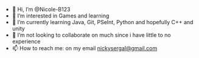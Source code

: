 - 👋 Hi, I’m @Nicole-B123
- 👀 I’m interested in Games and learning
- 🌱 I’m currently learning Java, Git, PSeInt, Python and hopefully C++ and unity
- 💞️ I’m not looking to collaborate on much since i have little to no experience
- 📫 How to reach me: on my email nickysergal@gmail.com

<!---
Nicole-B123/Nicole-B123 is a ✨ special ✨ repository because its `README.md` (this file) appears on your GitHub profile.
You can click the Preview link to take a look at your changes.
--->
